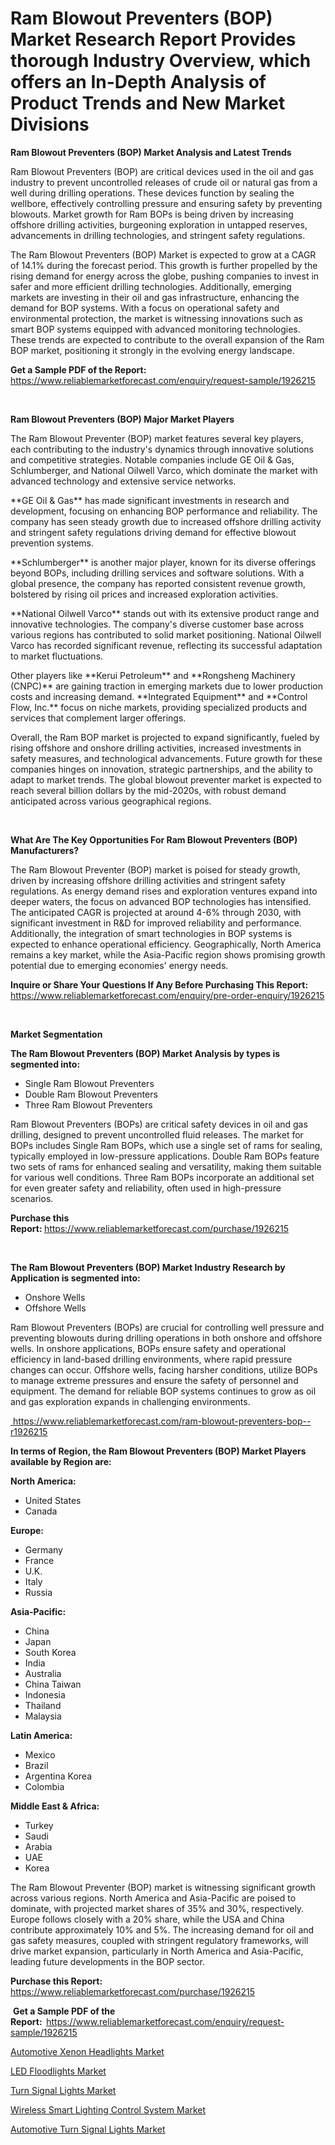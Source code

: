 <p><h1>Ram Blowout Preventers (BOP) Market Research Report Provides thorough Industry Overview, which offers an In-Depth Analysis of Product Trends and New Market Divisions</h1></p><p><strong>Ram Blowout Preventers (BOP) Market Analysis and Latest Trends</strong></p>
<p><p>Ram Blowout Preventers (BOP) are critical devices used in the oil and gas industry to prevent uncontrolled releases of crude oil or natural gas from a well during drilling operations. These devices function by sealing the wellbore, effectively controlling pressure and ensuring safety by preventing blowouts. Market growth for Ram BOPs is being driven by increasing offshore drilling activities, burgeoning exploration in untapped reserves, advancements in drilling technologies, and stringent safety regulations. </p><p>The Ram Blowout Preventers (BOP) Market is expected to grow at a CAGR of 14.1% during the forecast period. This growth is further propelled by the rising demand for energy across the globe, pushing companies to invest in safer and more efficient drilling technologies. Additionally, emerging markets are investing in their oil and gas infrastructure, enhancing the demand for BOP systems. With a focus on operational safety and environmental protection, the market is witnessing innovations such as smart BOP systems equipped with advanced monitoring technologies. These trends are expected to contribute to the overall expansion of the Ram BOP market, positioning it strongly in the evolving energy landscape.</p></p>
<p><strong>Get a Sample PDF of the Report:&nbsp;</strong> <a href="https://www.reliablemarketforecast.com/enquiry/request-sample/1926215?utm_campaign=950&utm_medium=2&utm_source=Github&utm_content=ia&utm_term=28032025&utm_id=ram-blowout-preventers-bop">https://www.reliablemarketforecast.com/enquiry/request-sample/1926215</a></p>
<p>&nbsp;</p>
<p><strong>Ram Blowout Preventers (BOP) Major Market Players</strong></p>
<p><p>The Ram Blowout Preventer (BOP) market features several key players, each contributing to the industry's dynamics through innovative solutions and competitive strategies. Notable companies include GE Oil & Gas, Schlumberger, and National Oilwell Varco, which dominate the market with advanced technology and extensive service networks. </p><p>**GE Oil & Gas** has made significant investments in research and development, focusing on enhancing BOP performance and reliability. The company has seen steady growth due to increased offshore drilling activity and stringent safety regulations driving demand for effective blowout prevention systems.</p><p>**Schlumberger** is another major player, known for its diverse offerings beyond BOPs, including drilling services and software solutions. With a global presence, the company has reported consistent revenue growth, bolstered by rising oil prices and increased exploration activities.</p><p>**National Oilwell Varco** stands out with its extensive product range and innovative technologies. The company's diverse customer base across various regions has contributed to solid market positioning. National Oilwell Varco has recorded significant revenue, reflecting its successful adaptation to market fluctuations.</p><p>Other players like **Kerui Petroleum** and **Rongsheng Machinery (CNPC)** are gaining traction in emerging markets due to lower production costs and increasing demand. **Integrated Equipment** and **Control Flow, Inc.** focus on niche markets, providing specialized products and services that complement larger offerings.</p><p>Overall, the Ram BOP market is projected to expand significantly, fueled by rising offshore and onshore drilling activities, increased investments in safety measures, and technological advancements. Future growth for these companies hinges on innovation, strategic partnerships, and the ability to adapt to market trends. The global blowout preventer market is expected to reach several billion dollars by the mid-2020s, with robust demand anticipated across various geographical regions.</p></p>
<p>&nbsp;</p>
<p><strong>What Are The Key Opportunities For Ram Blowout Preventers (BOP) Manufacturers?</strong></p>
<p><p>The Ram Blowout Preventer (BOP) market is poised for steady growth, driven by increasing offshore drilling activities and stringent safety regulations. As energy demand rises and exploration ventures expand into deeper waters, the focus on advanced BOP technologies has intensified. The anticipated CAGR is projected at around 4-6% through 2030, with significant investment in R&D for improved reliability and performance. Additionally, the integration of smart technologies in BOP systems is expected to enhance operational efficiency. Geographically, North America remains a key market, while the Asia-Pacific region shows promising growth potential due to emerging economies' energy needs.</p></p>
<p><strong>Inquire or Share Your Questions If Any Before Purchasing This Report:</strong> <a href="https://www.reliablemarketforecast.com/enquiry/pre-order-enquiry/1926215?utm_campaign=950&utm_medium=2&utm_source=Github&utm_content=ia&utm_term=28032025&utm_id=ram-blowout-preventers-bop">https://www.reliablemarketforecast.com/enquiry/pre-order-enquiry/1926215</a></p>
<p>&nbsp;</p>
<p><strong>Market Segmentation</strong></p>
<p><strong>The Ram Blowout Preventers (BOP) Market Analysis by types is segmented into:</strong></p>
<p><ul><li>Single Ram Blowout Preventers</li><li>Double Ram Blowout Preventers</li><li>Three Ram Blowout Preventers</li></ul></p>
<p><p>Ram Blowout Preventers (BOPs) are critical safety devices in oil and gas drilling, designed to prevent uncontrolled fluid releases. The market for BOPs includes Single Ram BOPs, which use a single set of rams for sealing, typically employed in low-pressure applications. Double Ram BOPs feature two sets of rams for enhanced sealing and versatility, making them suitable for various well conditions. Three Ram BOPs incorporate an additional set for even greater safety and reliability, often used in high-pressure scenarios.</p></p>
<p><strong>Purchase this Report:&nbsp;</strong><a href="https://www.reliablemarketforecast.com/purchase/1926215?utm_campaign=950&utm_medium=2&utm_source=Github&utm_content=ia&utm_term=28032025&utm_id=ram-blowout-preventers-bop">https://www.reliablemarketforecast.com/purchase/1926215</a></p>
<p>&nbsp;</p>
<p><strong>The Ram Blowout Preventers (BOP) Market Industry Research by Application is segmented into:</strong></p>
<p><ul><li>Onshore Wells</li><li>Offshore Wells</li></ul></p>
<p><p>Ram Blowout Preventers (BOPs) are crucial for controlling well pressure and preventing blowouts during drilling operations in both onshore and offshore wells. In onshore applications, BOPs ensure safety and operational efficiency in land-based drilling environments, where rapid pressure changes can occur. Offshore wells, facing harsher conditions, utilize BOPs to manage extreme pressures and ensure the safety of personnel and equipment. The demand for reliable BOP systems continues to grow as oil and gas exploration expands in challenging environments.</p></p>
<p><a href="https://www.reliablemarketforecast.com/ram-blowout-preventers-bop--r1926215?utm_campaign=950&utm_medium=2&utm_source=Github&utm_content=ia&utm_term=28032025&utm_id=ram-blowout-preventers-bop">&nbsp;https://www.reliablemarketforecast.com/ram-blowout-preventers-bop--r1926215</a></p>
<p><strong>In terms of Region, the Ram Blowout Preventers (BOP) Market Players available by Region are:</strong></p>
<p>
    <p> <strong> North America: </strong>
        <ul>
            <li>United States</li>
            <li>Canada</li>
        </ul>
        </p> 
    <p> <strong> Europe: </strong>
        <ul>
            <li>Germany</li>
            <li>France</li>
            <li>U.K.</li>
            <li>Italy</li>
            <li>Russia</li>
        </ul>
        </p> 
    <p> <strong> Asia-Pacific: </strong>
        <ul>
            <li>China</li>
            <li>Japan</li>
            <li>South Korea</li>
            <li>India</li>
            <li>Australia</li>
            <li>China Taiwan</li>
            <li>Indonesia</li>
            <li>Thailand</li>
            <li>Malaysia</li>
        </ul>
        </p> 
    <p> <strong> Latin America: </strong>
        <ul>
            <li>Mexico</li>
            <li>Brazil</li>
            <li>Argentina Korea</li>
            <li>Colombia</li>
        </ul>
        </p> 
    <p> <strong> Middle East & Africa: </strong>
        <ul>
            <li>Turkey</li>
            <li>Saudi</li>
            <li>Arabia</li>
            <li>UAE</li>
            <li>Korea</li>
        </ul>
    </p>
    </p>
<p><p>The Ram Blowout Preventer (BOP) market is witnessing significant growth across various regions. North America and Asia-Pacific are poised to dominate, with projected market shares of 35% and 30%, respectively. Europe follows closely with a 20% share, while the USA and China contribute approximately 10% and 5%. The increasing demand for oil and gas safety measures, coupled with stringent regulatory frameworks, will drive market expansion, particularly in North America and Asia-Pacific, leading future developments in the BOP sector.</p></p>
<p><strong>Purchase this Report: </strong><a href="https://www.reliablemarketforecast.com/purchase/1926215?utm_campaign=950&utm_medium=2&utm_source=Github&utm_content=ia&utm_term=28032025&utm_id=ram-blowout-preventers-bop">https://www.reliablemarketforecast.com/purchase/1926215</a></p>
<p>&nbsp;<strong>Get a Sample PDF of the Report:&nbsp;&nbsp;</strong><a href="https://www.reliablemarketforecast.com/enquiry/request-sample/1926215?utm_campaign=950&utm_medium=2&utm_source=Github&utm_content=ia&utm_term=28032025&utm_id=ram-blowout-preventers-bop">https://www.reliablemarketforecast.com/enquiry/request-sample/1926215</a></p>
<p><strong></strong></p>
<p><p><a href="https://github.com/noppbebawy/Market-Research-Report-List-1/blob/main/automotive-xenon-headlights-market.md?utm_campaign=950&utm_medium=2&utm_source=Github&utm_content=ia&utm_term=28032025&utm_id=ram-blowout-preventers-bop">Automotive Xenon Headlights Market</a></p><p><a href="https://github.com/fabinbuddygc/Market-Research-Report-List-1/blob/main/led-floodlights-market.md?utm_campaign=950&utm_medium=2&utm_source=Github&utm_content=ia&utm_term=28032025&utm_id=ram-blowout-preventers-bop">LED Floodlights Market</a></p><p><a href="https://github.com/motanafraxer/Market-Research-Report-List-1/blob/main/turn-signal-lights-market.md?utm_campaign=950&utm_medium=2&utm_source=Github&utm_content=ia&utm_term=28032025&utm_id=ram-blowout-preventers-bop">Turn Signal Lights Market</a></p><p><a href="https://github.com/stohllaackdw/Market-Research-Report-List-1/blob/main/wireless-smart-lighting-control-system-market.md?utm_campaign=950&utm_medium=2&utm_source=Github&utm_content=ia&utm_term=28032025&utm_id=ram-blowout-preventers-bop">Wireless Smart Lighting Control System Market</a></p><p><a href="https://github.com/bramsklizas/Market-Research-Report-List-1/blob/main/automotive-turn-signal-lights-market.md?utm_campaign=950&utm_medium=2&utm_source=Github&utm_content=ia&utm_term=28032025&utm_id=ram-blowout-preventers-bop">Automotive Turn Signal Lights Market</a></p></p>